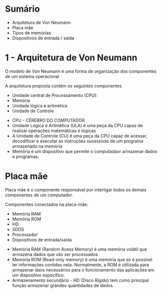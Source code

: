 # Sumário 

- Arquitetura de Von Neumann
- Placa mãe
- Tipos de memórias
- Dispositivos de entrada / saída

# 1 - Arquitetura de Von Neumann

O modelo de Von Neumann é uma forma de organização dos componentes de um sistema operacional

A arquitetura proposta contém os seguintes componentes

- Unidade central de Processamento (CPU):
- Memória
- Unidade lógica e aritmética
- Unidade de Controle

* CPU - CÉREBRO DO COMPUTADOR
* Unidade Lógica e Aritmética (ULA) é uma peça da CPU capaz de realizar operações matemáticas e lógicas
* A Unidade de Controle (CU) é uma peça da CPU capaz de acessar, decodificar e executar as instruções sucessivas de um programa armazenado na memória 
* Memória é um dispositivo que permite o computadaor armazenar dados e programas.

# Placa mãe 

Placa mãe é o componente responsável por interligar todos os demais componentes de um computador.

Componentes conectados na placa-mãe:
- Memória RAM
- Memória ROM
- HD
- SDDS
- Processador
- Dispositivos de entrada/saída

* Memória RAM (Random Acess Memory) é uma memória volátil que armazena dados que vão ser processados
* Memória ROM (Read-only memory) é uma memória que só é possível ler informações contidas nela. Normalmente, a ROM é utilizada para armazenar daos necessários para o funcionamento das aplicações em um dispositivo específico.
* Armazenamento secundário - HD (Disco Rígido) tem como principal função armazenar grandes quantidades de dados. 
    